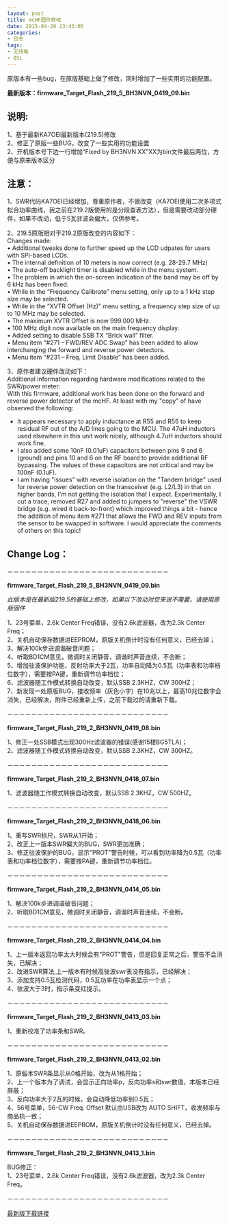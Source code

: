 ```yaml
---
layout: post
title: mcHF固件修改
date: 2015-04-20 23:43:05
categories:
- 日志
tags:
- 无线电
- QSL
---
```

 
原版本有一些bug，在原版基础上做了修改，同时增加了一些实用的功能配置。

**最新版本：firmware_Target_Flash_219_5_BH3NVN_0419_09.bin**


说明:
---
1、基于最新KA7OEI最新版本(219.5)修改    
2、修正了原版一些BUG，改变了一些实用的功能设置    
2、开机版本号下边一行增加“Fixed by BH3NVN XX”XX为bin文件最后两位，方便与原来版本区分    

注意：
---
1、SWR代码KA7OEI已经增加，尊重原作者，不做改变（KA7OEI使用二次多项式拟合功率曲线，我之前在219.2版使用的是分段查表方法），但是需要改动部分硬件，如果不改动，低于5瓦驻波会偏大，仅供参考。  

2、219.5原版相对于219.2原版改变的内容如下：    
Changes made:    
• Additional tweaks done to further speed up the LCD udpates for users with SPI-based LCDs.    
• The internal definition of 10 meters is now correct (e.g. 28-29.7 MHz)    
• The auto-off backlight timer is disabled while in the menu system.    
• The problem in which the on-screen indication of the band may be off by 6 kHz has been fixed.    
• While in the “Frequency Calibrate” menu setting, only up to a 1 kHz step size may be selected.    
• While in the “XVTR Offset (Hz)” menu setting, a frequency step size of up to 10 MHz may be selected.    
• The maximum XVTR Offset is now 999.000 MHz.    
• 100 MHz digit now available on the main frequency display.    
• Added setting to disable SSB TX “Brick wall” filter.    
• Menu item “#271 – FWD/REV ADC Swap” has been added to allow interchanging the forward and
reverse power detectors.    
• Menu item “#231 – Freq. Limit Disable” has been added.  

3、原作者建议硬件改动如下：    
Additional information regarding hardware modifications related to the SWR/power meter:    
With this firmware, additional work has been done on the forward and reverse power detector of the mcHF.  At least with my "copy" of have observed the following:    
- It appears necessary to apply inductance at R55 and R56 to keep residual RF out of the A/D lines going to the MCU.  The 47uH inductors used elsewhere in this unit work nicely, although 4.7uH inductors should work fine.    
- I also added some 10nF (0.01uF) capacitors between pins 9 and 6 (ground) and pins 10 and 6 on the RF board to provide additional RF bypassing.  The values of these capacitors are not critical and may be 100nF (0.1uF).    
- I am having "issues" with reverse isolation on the "Tandem bridge" used for reverse power detection on the transceiver (e.g. L2/L3) in that on higher bands, I'm not getting the isolation that I expect.  Experimentally, I cut a trace, removed R27 and added to jumpers to "reverse" the VSWR bridge (e.g. wired it back-to-front) which improved things a bit - hence the addition of menu item #271 that allows the FWD and REV inputs from the sensor to be swapped in software.  I would appreciate the comments of others on this topic!    

**Change Log：**
---------------
－－－－－－－－－－－－－－－－－－－－－－－－－－－

**firmware_Target_Flash_219_5_BH3NVN_0419_09.bin**    

*此版本是在最新版219.5的基础上修改，如果以下改动对您来说不需要，请使用原版固件*    

1、23号菜单，2.6k Center Freq错误，没有2.6k滤波器，改为2.3k Center Freq；    
2、关机自动保存数据进EEPROM，原版关机倒计时没有任何意义，已经去掉；    
3、解决100k步进调谐破音问题；    
4、听取BD1CM意见，微调时关闭静音，调谐时声音连续，不会断；    
5、增加驻波保护功能，反射功率大于2瓦，功率自动降为0.5瓦（功率表和功率档位数字），需要按PA键，重新调节功率档位；    
6、滤波器随工作模式转换自动改变，默认SSB 2.3KHZ，CW 300HZ；    
7、新发现一处原版BUG，接收频率（灰色小字）在10兆以上，最高10兆位数字会消失，已经解决，附件已经重新上传，之前下载过的请重新下载。    

－－－－－－－－－－－－－－－－－－－－－－－－－－－

**firmware_Target_Flash_219_2_BH3NVN_0419_08.bin**    

1、修正一处SSB模式出现300Hz滤波器的错误(感谢15楼BG5TLA)；    
2、滤波器随工作模式转换自动改变，默认SSB 2.3KHZ，CW 300HZ。    

－－－－－－－－－－－－－－－－－－－－－－－－－－－

**firmware_Target_Flash_219_2_BH3NVN_0418_07.bin**    

1、滤波器随工作模式转换自动改变，默认SSB 2.3KHZ，CW 500HZ。    

－－－－－－－－－－－－－－－－－－－－－－－－－－－

**firmware_Target_Flash_219_2_BH3NVN_0418_06.bin**    

1、重写SWR标尺，SWR从1开始；    
2、改正上一版本SWR偏大的BUG，SWR更加准确；    
3、修正驻波保护的BUG，显示"PROT"警告时候，可以看到功率降为0.5瓦（功率表和功率档位数字），需要按PA键，重新调节功率档位。    

－－－－－－－－－－－－－－－－－－－－－－－－－－－

**firmware_Target_Flash_219_2_BH3NVN_0414_05.bin**    

1、解决100k步进调谐破音问题；    
2、听取BD1CM意见，微调时关闭静音，调谐时声音连续，不会断。    

－－－－－－－－－－－－－－－－－－－－－－－－－－－

**firmware_Target_Flash_219_2_BH3NVN_0414_04.bin**    

1、上一版本返回功率太大时候会有"PROT"警告，但是回复正常之后，警告不会消失，已解决；    
2、改进SWR算法,上一版本有时候高驻波swr表没有指示，已经解决；    
3、添加支持0.5瓦检测代码，0.5瓦功率在功率表显示一个点；    
4、驻波大于3时，指示条变红提示。    

－－－－－－－－－－－－－－－－－－－－－－－－－－－

**firmware_Target_Flash_219_2_BH3NVN_0413_03.bin**    

1、重新校准了功率条和SWR。    

－－－－－－－－－－－－－－－－－－－－－－－－－－－

**firmware_Target_Flash_219_2_BH3NVN_0413_02.bin**    

1、原版本SWR条显示从0格开始，改为从1格开始；    
2、上一个版本为了调试，会显示正向功率p，反向功率s和swr数值，本版本已经屏蔽；    
3、反向功率大于2瓦的时候，会自动降低功率到0.5瓦；    
4、56号菜单，56-CW Freq. Offset 默认由USB改为 AUTO SHIFT，收发频率与商品机一致；    
5、关机自动保存数据进EEPROM，原版关机倒计时没有任何意义，已经去掉。    

－－－－－－－－－－－－－－－－－－－－－－－－－－－

**firmware_Target_Flash_219_2_BH3NVN_0413_1.bin**    

BUG修正：    
1、23号菜单，2.6k Center Freq错误，没有2.6k滤波器，改为2.3k Center Freq。    

－－－－－－－－－－－－－－－－－－－－－－－－－－－

[最新版下载链接][1]


  [1]: http://pan.baidu.com/share/link?shareid=180128092&uk=2958482632
